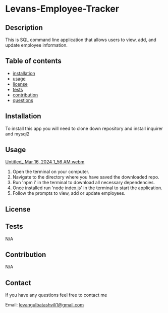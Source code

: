 # Levans-Employee-Tracker

## Description

  This is SQL command line application that allows users to view, add, and update employee information. 

  ## Table of contents

  - [installation](#installation)
  - [usage](#usage)
  - [license](#license)
  - [tests](#tests)
  - [contribution](#contribution)
  - [questions](#questions)

  ## Installation

  To install this app you will need to clone down repository and install inquirer and mysql2

  ## Usage


  [Untitled_ Mar 16, 2024 1_56 AM.webm](https://github.com/Levangul/LevansREADMEgen/assets/150108077/62c69aa2-e344-4a50-bec4-58ded9b9a67d)

  1. Open the terminal on your computer.
  2. Navigate to the directory where you have saved the downloaded repo.
  3. Run 'npm i' in the terminal to download all necessary dependencies.
  4. Once installed run 'node index.js' in the terminal to start the application.
  5. Follow the prompts to view, add or update employees.
  

  
  ## License
 

  ## Tests

  N/A

  ## Contribution

  N/A
  
  ## Contact

  If you have any questions feel free to contact me

  Email: levangulbatashvili1@gmail.com

